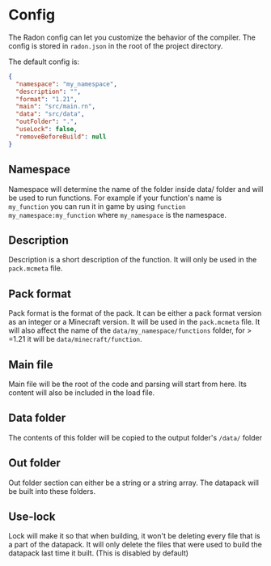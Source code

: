 # Config

The Radon config can let you customize the behavior of the compiler. The config is stored in `radon.json` in the root of
the project directory.

The default config is:

```json
{
  "namespace": "my_namespace",
  "description": "",
  "format": "1.21",
  "main": "src/main.rn",
  "data": "src/data",
  "outFolder": ".",
  "useLock": false,
  "removeBeforeBuild": null
}
```

## Namespace

Namespace will determine the name of the folder inside data/ folder and will be used to run functions. For example if
your function's name is `my_function` you can run it in game by using `function my_namespace:my_function`
where `my_namespace` is the namespace.

## Description

Description is a short description of the function. It will only be used in the `pack.mcmeta` file.

## Pack format

Pack format is the format of the pack. It can be either a pack format version as an integer or a Minecraft version. It
will be used in the `pack.mcmeta` file. It will also affect the name of the `data/my_namespace/functions` folder, for >
=1.21 it will be `data/minecraft/function`.

## Main file

Main file will be the root of the code and parsing will start from here. Its content will also be included in the load
file.

## Data folder

The contents of this folder will be copied to the output folder's `/data/` folder

## Out folder

Out folder section can either be a string or a string array. The datapack will be built into these folders.

## Use-lock

Lock will make it so that when building, it won't be deleting every file that is a part of the datapack. It will only
delete the files that were used to build the datapack last time it built. (This is disabled by default)